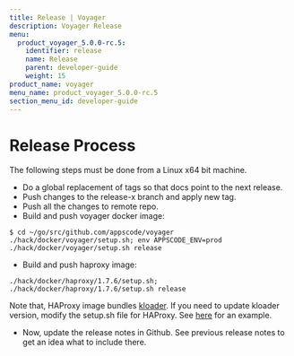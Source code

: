 ```yaml
---
title: Release | Voyager
description: Voyager Release
menu:
  product_voyager_5.0.0-rc.5:
    identifier: release    
    name: Release
    parent: developer-guide
    weight: 15
product_name: voyager
menu_name: product_voyager_5.0.0-rc.5
section_menu_id: developer-guide
---
```


# Release Process

The following steps must be done from a Linux x64 bit machine.

- Do a global replacement of tags so that docs point to the next release.
- Push changes to the release-x branch and apply new tag.
- Push all the changes to remote repo.
- Build and push voyager docker image:
```console
$ cd ~/go/src/github.com/appscode/voyager
./hack/docker/voyager/setup.sh; env APPSCODE_ENV=prod ./hack/docker/voyager/setup.sh release
```
- Build and push haproxy image:
```console
./hack/docker/haproxy/1.7.6/setup.sh; ./hack/docker/haproxy/1.7.6/setup.sh release
```
Note that, HAProxy image bundles [kloader](https://github.com/appscode/kloader). If you need to update kloader version, modify the setup.sh file for HAProxy. See [here](/hack/docker/haproxy/1.7.5/setup.sh#L20) for an example.

- Now, update the release notes in Github. See previous release notes to get an idea what to include there.
